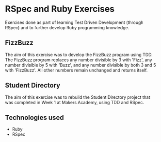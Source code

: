 RSpec and Ruby Exercises
========================

Exercises done as part of learning Test Driven Development (through RSpec) and to further develop Ruby programming knowledge.

FizzBuzz
--------

The aim of this exercise was to develop the FizzBuzz program using TDD. The FizzBuzz program replaces any number divisible by 3 with 'Fizz', any number divisible by 5 with 'Buzz', and any number divisible by both 3 and 5 with 'FizzBuzz'. All other numbers remain unchanged and returns itself.

Student Directory
-----------------

The aim of this exercise was to rebuild the Student Directory project that was completed in Week 1 at Makers Academy, using TDD and RSpec.

Technologies used
-----------------

* Ruby
* RSpec